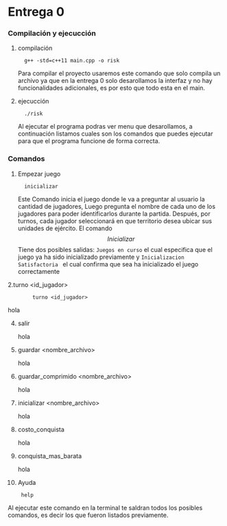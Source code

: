 # Entrega 0

### Compilación y ejecucción
   
1. compilación

         g++ -std=c++11 main.cpp -o risk

   Para compilar el proyecto usaremos este comando que solo compila un archivo ya que en la entrega 0 solo desarollamos la interfaz y no hay funcionalidades adicionales, es por esto que todo esta en el main.
   
3. ejecucción

         ./risk

   Al ejecutar el programa podras ver menu que desarollamos, a continuación listamos cuales son los comandos que puedes ejecutar para que el programa funcione de forma correcta.

### Comandos

1. Empezar juego

         inicializar

   Este Comando inicia el juego donde le va a preguntar al usuario la cantidad de jugadores, Luego pregunta el nombre de cada uno de los jugadores para poder identificarlos durante la partida. Después, por turnos, cada jugador seleccionará en que territorio desea ubicar sus unidades de ejército. El comando $$ Inicializar $$ Tiene dos posibles salidas: `Juegos en curso` el cual especifica que el juego ya ha sido inicializado previamente y `Inicializacion Satisfactoria ` el cual confirma que sea ha inicializado el juego correctamente
   
2.turno <id_jugador>

            turno <id_jugador>

   hola

4. salir

   hola

5. guardar <nombre_archivo>

   hola

6. guardar_comprimido <nombre_archivo>

   hola

7. inicializar <nombre_archivo>

   hola

8. costo_conquista <territorio>

   hola

9. conquista_mas_barata

   hola

10. Ayuda

         help
   
   Al ejecutar este comando en la terminal te saldran todos los posibles comandos, es decir los que fueron listados previamente.
